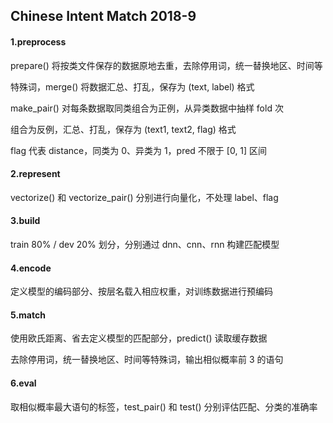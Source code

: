 ## Chinese Intent Match 2018-9

#### 1.preprocess

prepare() 将按类文件保存的数据原地去重，去除停用词，统一替换地区、时间等

特殊词，merge() 将数据汇总、打乱，保存为 (text, label) 格式

make_pair() 对每条数据取同类组合为正例，从异类数据中抽样 fold 次

组合为反例，汇总、打乱，保存为 (text1, text2, flag) 格式

flag 代表 distance，同类为 0、异类为 1，pred 不限于 [0, 1] 区间

#### 2.represent

vectorize() 和 vectorize_pair() 分别进行向量化，不处理 label、flag

#### 3.build

train 80% / dev 20% 划分，分别通过 dnn、cnn、rnn 构建匹配模型

#### 4.encode

定义模型的编码部分、按层名载入相应权重，对训练数据进行预编码

#### 5.match

使用欧氏距离、省去定义模型的匹配部分，predict() 读取缓存数据

去除停用词，统一替换地区、时间等特殊词，输出相似概率前 3 的语句

#### 6.eval

取相似概率最大语句的标签，test_pair() 和 test() 分别评估匹配、分类的准确率